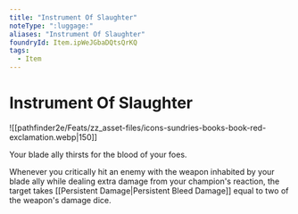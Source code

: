 ```yaml
---
title: "Instrument Of Slaughter"
noteType: ":luggage:"
aliases: "Instrument Of Slaughter"
foundryId: Item.ipWeJGbaDQtsQrKQ
tags:
  - Item
---
```


# Instrument Of Slaughter
![[pathfinder2e/Feats/zz_asset-files/icons-sundries-books-book-red-exclamation.webp|150]]

Your blade ally thirsts for the blood of your foes.

Whenever you critically hit an enemy with the weapon inhabited by your blade ally while dealing extra damage from your champion's reaction, the target takes [[Persistent Damage|Persistent Bleed Damage]] equal to two of the weapon's damage dice.
